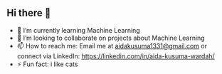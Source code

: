 ## Hi there 👋

- 🌱 I’m currently learning Machine Learning
- 👯 I’m looking to collaborate on projects about Machine Learning
- 📫 How to reach me: Email me at aidakusuma1331@gmail.com or connect via LinkedIn: https://linkedin.com/in/aida-kusuma-wardah/
- ⚡ Fun fact: i like cats
